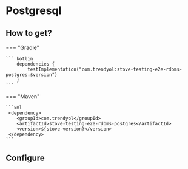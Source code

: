 # Postgresql

## How to get?

=== "Gradle"

    ``` kotlin
        dependencies {
            testImplementation("com.trendyol:stove-testing-e2e-rdbms-postgres:$version")
        }
    ```

=== "Maven"

    ```xml
     <dependency>
        <groupId>com.trendyol</groupId>
        <artifactId>stove-testing-e2e-rdbms-postgres</artifactId>
        <version>${stove-version}</version>
     </dependency>
    ```

## Configure


